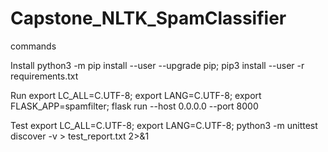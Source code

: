 # Capstone_NLTK_SpamClassifier

commands

Install
python3 -m pip install --user --upgrade pip; pip3 install --user -r requirements.txt

Run
export LC_ALL=C.UTF-8; export LANG=C.UTF-8; export FLASK_APP=spamfilter; flask run --host 0.0.0.0 --port 8000

Test
export LC_ALL=C.UTF-8; export LANG=C.UTF-8; python3 -m unittest discover -v > test_report.txt 2>&1